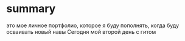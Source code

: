 # summary
это мое личное портфолио, которое я буду пополнять, когда буду осваивать новый навы
Сегодня мой второй день с  гитом
